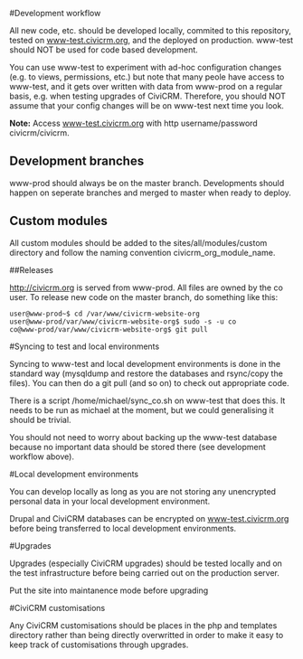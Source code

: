 #Development workflow

All new code, etc. should be developed locally, commited to this repository, tested on www-test.civicrm.org, and the deployed on production. www-test should NOT be used for code based development.

You can use www-test to experiment with ad-hoc configuration changes (e.g. to views, permissions, etc.) but note that many peole have access to www-test, and it gets over written with data from www-prod on a regular basis, e.g. when testing upgrades of CiviCRM.  Therefore, you should NOT assume that your config changes will be on www-test next time you look.

**Note:** Access www-test.civicrm.org with http username/password civicrm/civicrm.

## Development branches

www-prod should always be on the master branch.  Developments should happen on seperate branches and merged to master when ready to deploy.

## Custom modules

All custom modules should be added to the sites/all/modules/custom directory and follow the naming convention civicrm_org_module_name.

##Releases

http://civicrm.org is served from www-prod.  All files are owned by the co user.  To release new code on the master branch, do something like this:

    user@www-prod~$ cd /var/www/civicrm-website-org
    user@www-prod/var/www/civicrm-website-org$ sudo -s -u co
    co@www-prod/var/www/civicrm-website-org$ git pull 

#Syncing to test and local environments

Syncing to www-test and local development environments is done in the standard way (mysqldump and restore the databases and rsync/copy the files).  You can then do a git pull (and so on) to check out appropriate code.

There is a script /home/michael/sync_co.sh on www-test that does this.  It needs to be run as michael at the moment, but we could generalising it should be trivial.

You should not need to worry about backing up the www-test database because no important data should be stored there (see development workflow above).

#Local development environments

You can develop locally as long as you are not storing any unencrypted personal data in your local development environment.

Drupal and CiviCRM databases can be encrypted on www-test.civicrm.org before being transferred to local development environments.

#Upgrades

Upgrades (especially CiviCRM upgrades) should be tested locally and on the test infrastructure before being carried out on the production server.

Put the site into maintanence mode before upgrading

#CiviCRM customisations

Any CiviCRM customisations should be places in the php and templates directory rather than being directly overwritted in order to make it easy to keep track of customisations through upgrades.
